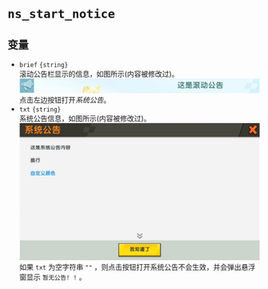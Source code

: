 # `ns_start_notice`
<!-- 暂未完成 -->
## 变量
- `brief` `{string}`  
滚动公告栏显示的信息，如图所示(内容被修改过)。  
![滚动公告栏](./img/ns_start_notice.brief.jpg)
点击左边按钮打开*系统公告*。  
- `txt` `{string}`  
系统公告信息，如图所示(内容被修改过)。  
![系统公告信息](./img/ns_start_notice.txt.jpg)
如果 `txt` 为空字符串 `""` ，则点击按钮打开系统公告不会生效，并会弹出悬浮窗显示 `暂无公告! !` 。  
